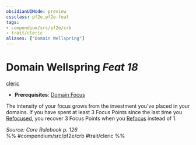 ```yaml
---
obsidianUIMode: preview
cssclass: pf2e,pf2e-feat
tags:
- compendium/src/pf2e/crb
- trait/cleric
aliases: ["Domain Wellspring"]
---
```

# Domain Wellspring  *Feat 18*  
[cleric](/rules/traits/cleric.md)  

- **Prerequisites**: [Domain Focus](/compendium/feats/domain-focus.md)

The intensity of your focus grows from the investment you've placed in your domains. If you have spent at least 3 Focus Points since the last time you [Refocused](/rules/actions/refocus.md), you recover 3 Focus Points when you [Refocus](/rules/actions/refocus.md) instead of 1.

*Source: Core Rulebook p. 126*  
%% #compendium/src/pf2e/crb #trait/cleric %%